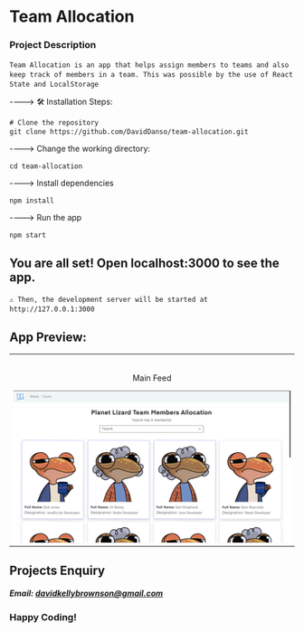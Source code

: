 # Team Allocation

### Project Description

`Team Allocation is an app that helps assign members to teams and also keep track of members in a team. This was possible by the use of React State and LocalStorage`

----> 🛠️ Installation Steps:

```
# Clone the repository
git clone https://github.com/DavidDanso/team-allocation.git
```

----> Change the working directory:

```
cd team-allocation
```

----> Install dependencies

```
npm install
```

----> Run the app

```
npm start
```

## You are all set! Open localhost:3000 to see the app.

`⚠️ Then, the development server will be started at http://127.0.0.1:3000`

## App Preview:

<table width="100%"> 
<tr>
<td width="50%">      
&nbsp; 
<br>
<p align="center">
  Main Feed
</p>
<img src="https://github.com/DavidDanso/team-allocation/blob/main/src/images/ui.png" />
</td> 
</table>

## Projects Enquiry

##### Email: davidkellybrownson@gmail.com

### Happy Coding!
